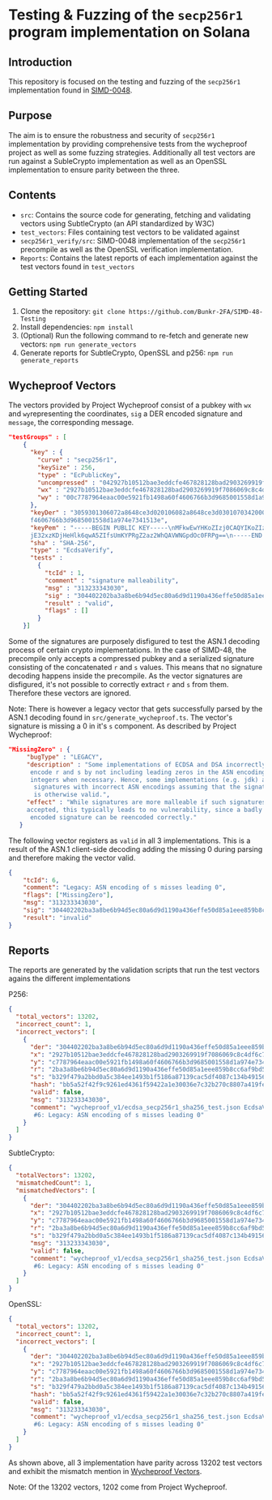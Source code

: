 # Testing & Fuzzing of the `secp256r1` program implementation on Solana

## Introduction

This repository is focused on the testing and fuzzing of the `secp256r1` implementation found in [SIMD-0048](https://github.com/solana-foundation/solana-improvement-documents/blob/main/proposals/0048-native-program-for-secp256r1-sigverify.md).

## Purpose

The aim is to ensure the robustness and security of `secp256r1` implementation
by providing comprehensive tests from the wycheproof project as well as some
fuzzing strategies.
Additionally all test vectors are run against a SubleCrypto implementation
as well as an OpenSSL implementation to ensure parity between the three.

## Contents

- `src`: Contains the source code for generating, fetching and validating vectors
  using SubtleCrypto (an API standardized by W3C)
- `test_vectors`: Files containing test vectors to be validated against
- `secp256r1_verify/src`: SIMD-0048 implementation of the `secp256r1` precompile
  as well as the OpenSSL verification implementation.
- `Reports`: Contains the latest reports of each implementation
  against the test vectors found in `test_vectors`

## Getting Started

1. Clone the repository: `git clone https://github.com/Bunkr-2FA/SIMD-48-Testing`
2. Install dependencies: `npm install`
3. (Optional) Run the following command to re-fetch and generate new vectors:
   `npm run generate_vectors`
4. Generate reports for SubtleCrypto, OpenSSL and p256: `npm run generate_reports`

## Wycheproof Vectors

The vectors provided by Project Wycheproof consist of a pubkey with
`wx` and `wy`representing the coordinates,
`sig` a DER encoded signature and `message`, the corresponding message.

```json
"testGroups" : [
    {
      "key" : {
        "curve" : "secp256r1",
        "keySize" : 256,
        "type" : "EcPublicKey",
        "uncompressed" : "042927b10512bae3eddcfe467828128bad2903269919f7086069c8c4df6c732838c7787964eaac00e5921fb1498a60f4606766b3d9685001558d1a974e7341513e",
        "wx" : "2927b10512bae3eddcfe467828128bad2903269919f7086069c8c4df6c732838",
        "wy" : "00c7787964eaac00e5921fb1498a60f4606766b3d9685001558d1a974e7341513e"
      },
      "keyDer" : "3059301306072a8648ce3d020106082a8648ce3d030107034200042927b10512bae3eddcfe467828128bad2903269919f7086069c8c4df6c732838c7787964eaac00e5921fb1498a60
      f4606766b3d9685001558d1a974e7341513e",
      "keyPem" : "-----BEGIN PUBLIC KEY-----\nMFkwEwYHKoZIzj0CAQYIKoZIzj0DAQcDQgAEKSexBRK64+3c/kZ4KBKLrSkDJpkZ\n9whgac
      jE32xzKDjHeHlk6qwA5ZIfsUmKYPRgZ2az2WhQAVWNGpdOc0FRPg==\n-----END PUBLIC KEY-----",
      "sha" : "SHA-256",
      "type" : "EcdsaVerify",
      "tests" :
        {
          "tcId" : 1,
          "comment" : "signature malleability",
          "msg" : "313233343030",
          "sig" : "304402202ba3a8be6b94d5ec80a6d9d1190a436effe50d85a1eee859b8cc6af9bd5c2e1802204cd60b855d442f5b3c7b11eb6c4e0ae7525fe710fab9aa7c77a67f79e6fadd76",
          "result" : "valid",
          "flags" : []
        }
    }]
```

Some of the signatures are purposely disfigured
to test the ASN.1 decoding process of certain crypto implementations.
In the case of SIMD-48, the precompile only accepts a compressed pubkey and
a serialized signature consisting of the concatenated `r` and `s` values.
This means that no signature decoding happens inside the precompile.
As the vector signatures are disfigured, it's not possible to correctly
extract `r` and `s` from them. Therefore these vectors are ignored.

Note: There is however a legacy vector that gets successfully parsed by the
ASN.1 decoding found in `src/generate_wycheproof.ts`. The vector's
signature is missing a 0 in it's `s` component. As described by
Project Wycheproof:

```json
"MissingZero" : {
     "bugType" : "LEGACY",
     "description" : "Some implementations of ECDSA and DSA incorrectly
      encode r and s by not including leading zeros in the ASN encoding of
      integers when necessary. Hence, some implementations (e.g. jdk) allow
       signatures with incorrect ASN encodings assuming that the signature
       is otherwise valid.",
     "effect" : "While signatures are more malleable if such signatures are
     accepted, this typically leads to no vulnerability, since a badly
      encoded signature can be reencoded correctly."
   }
```

The following vector registers as `valid` in all 3 implementations. This is a result
of the ASN.1 client-side decoding adding the missing 0 during parsing and therefore
making the vector valid.

```json
{
	"tcId": 6,
	"comment": "Legacy: ASN encoding of s misses leading 0",
	"flags": ["MissingZero"],
	"msg": "313233343030",
	"sig": "304402202ba3a8be6b94d5ec80a6d9d1190a436effe50d85a1eee859b8cc6af9bd5c2e180220b329f479a2bbd0a5c384ee1493b1f5186a87139cac5df4087c134b49156847db",
	"result": "invalid"
}
```

## Reports

The reports are generated by the validation scripts that run the test vectors
agains the different implementations

P256:

```json
{
  "total_vectors": 13202,
  "incorrect_count": 1,
  "incorrect_vectors": [
    {
      "der": "304402202ba3a8be6b94d5ec80a6d9d1190a436effe50d85a1eee859b8cc6af9bd5c2e180220b329f479a2bbd0a5c384ee1493b1f5186a87139cac5df4087c134b49156847db",
      "x": "2927b10512bae3eddcfe467828128bad2903269919f7086069c8c4df6c732838",
      "y": "c7787964eaac00e5921fb1498a60f4606766b3d9685001558d1a974e7341513e",
      "r": "2ba3a8be6b94d5ec80a6d9d1190a436effe50d85a1eee859b8cc6af9bd5c2e18",
      "s": "b329f479a2bbd0a5c384ee1493b1f5186a87139cac5df4087c134b49156847db",
      "hash": "bb5a52f42f9c9261ed4361f59422a1e30036e7c32b270c8807a419feca605023",
      "valid": false,
      "msg": "313233343030",
      "comment": "wycheproof_v1/ecdsa_secp256r1_sha256_test.json EcdsaVerify SHA-256
       #6: Legacy: ASN encoding of s misses leading 0"
    }
  ]
}
```

SubtleCrypto:

```json
{
  "totalVectors": 13202,
  "mismatchedCount": 1,
  "mismatchedVectors": [
    {
      "der": "304402202ba3a8be6b94d5ec80a6d9d1190a436effe50d85a1eee859b8cc6af9bd5c2e180220b329f479a2bbd0a5c384ee1493b1f5186a87139cac5df4087c134b49156847db",
      "x": "2927b10512bae3eddcfe467828128bad2903269919f7086069c8c4df6c732838",
      "y": "c7787964eaac00e5921fb1498a60f4606766b3d9685001558d1a974e7341513e",
      "r": "2ba3a8be6b94d5ec80a6d9d1190a436effe50d85a1eee859b8cc6af9bd5c2e18",
      "s": "b329f479a2bbd0a5c384ee1493b1f5186a87139cac5df4087c134b49156847db",
      "msg": "313233343030",
      "valid": false,
      "comment": "wycheproof_v1/ecdsa_secp256r1_sha256_test.json EcdsaVerify SHA-256
       #6: Legacy: ASN encoding of s misses leading 0"
    }
  ]
}
```

OpenSSL:

```json
{
  "total_vectors": 13202,
  "incorrect_count": 1,
  "incorrect_vectors": [
    {
      "der": "304402202ba3a8be6b94d5ec80a6d9d1190a436effe50d85a1eee859b8cc6af9bd5c2e180220b329f479a2bbd0a5c384ee1493b1f5186a87139cac5df4087c134b49156847db",
      "x": "2927b10512bae3eddcfe467828128bad2903269919f7086069c8c4df6c732838",
      "y": "c7787964eaac00e5921fb1498a60f4606766b3d9685001558d1a974e7341513e",
      "r": "2ba3a8be6b94d5ec80a6d9d1190a436effe50d85a1eee859b8cc6af9bd5c2e18",
      "s": "b329f479a2bbd0a5c384ee1493b1f5186a87139cac5df4087c134b49156847db",
      "hash": "bb5a52f42f9c9261ed4361f59422a1e30036e7c32b270c8807a419feca605023",
      "valid": false,
      "msg": "313233343030",
      "comment": "wycheproof_v1/ecdsa_secp256r1_sha256_test.json EcdsaVerify SHA-256
       #6: Legacy: ASN encoding of s misses leading 0"
    }
  ]
}
```

As shown above, all 3 implementation have parity across 13202 test vectors and
exhibit the mismatch mention in [Wycheproof Vectors](#wycheproof-vectors).

Note: Of the 13202 vectors, 1202 come from Project Wycheproof.
